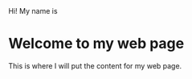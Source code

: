 <!DOCTYPE html>
<html>
<head>
Hi! My name is 
</head>
<body>
<h1>Welcome to my web page</h1>
<p>This is where I will put the content for my web page.</p>
</body>
</html>
